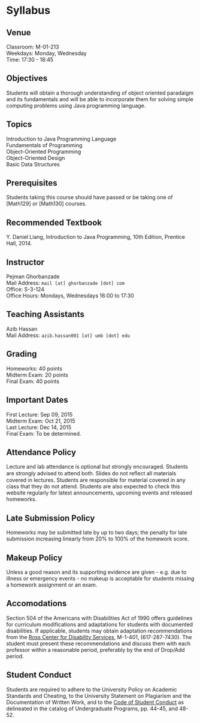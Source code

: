 # Syllabus

## Venue
Classroom: M-01-213  
Weekdays: Monday, Wednesday  
Time: 17:30 - 18:45

## Objectives
Students will obtain a thorough understanding of object oriented paradaigm and its fundamentals and will be able to incorporate them for solving simple computing problems using Java programming language.

## Topics
Introduction to Java Programming Language  
Fundamentals of Programming  
Object-Oriented Programming  
Object-Oriented Design  
Basic Data Structures

## Prerequisites
Students taking this course should have passed or be taking one of [Math129] or [Math130] courses.

## Recommended Textbook
Y. Daniel Liang, Introduction to Java Programming, 10th Edition, Prentice Hall, 2014.

## Instructor
Pejman Ghorbanzade  
Mail Address: ``mail [at] ghorbanzade [dot] com``  
Office: S-3-124  
Office Hours: Mondays, Wednesdays 16:00 to 17:30

## Teaching Assistants
Azib Hassan  
Mail Address: ``azib.hassan001 [at] umb [dot] edu``

## Grading
Homeworks: 40 points  
Midterm Exam: 20 points  
Final Exam: 40 points

## Important Dates
First Lecture: Sep 09, 2015  
Midterm Exam: Oct 21, 2015  
Last Lecture: Dec 14, 2015  
Final Exam: To be determined.

## Attendance Policy
Lecture and lab attendance is optional but strongly encouraged. Students are strongly advised to attend both. Slides do not reﬂect all materials covered in lectures. Students are responsible for material covered in any class that they do not attend. Students are also expected to check this website regularly for latest announcements, upcoming events and released homeworks.

## Late Submission Policy
Homeworks may be submitted late by up to two days; the penalty for late submission increasing linearly from 20% to 100% of the homework score.

## Makeup Policy
Unless a good reason and its supporting evidence are given - e.g. due to illness or emergency events - no makeup is acceptable for students missing a homework assignment or an exam.

## Accomodations
Section 504 of the Americans with Disabilities Act of 1990 offers guidelines for curriculum modifications and adaptations for students with documented disabilities. If applicable, students may obtain adaptation recommendations from the [Ross Center for Disability Services], M-1-401, (617-287-7430). The student must present these recommendations and discuss them with each professor within a reasonable period, preferably by the end of Drop/Add period.

## Student Conduct
Students are required to adhere to the University Policy on Academic Standards and Cheating, to the University Statement on Plagiarism and the Documentation of Written Work, and to the [Code of Student Conduct] as delineated in the catalog of Undergraduate Programs, pp. 44-45, and 48-52.

[Ross Center for Disability Services]: http://www.umb.edu/academics/vpass/disability
[Code of Student Conduct]: http://www.umb.edu/life_on_campus/policies/community/code
[WISER]: http://www.umb.edu/it/getting_services/wiser
